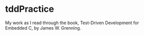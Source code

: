 # tddPractice
My work as I read through the book, Test-Driven Development for Embedded C, by James W. Grenning.
